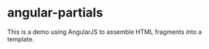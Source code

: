 angular-partials
================

This is a demo using AngularJS to assemble HTML fragments into a template.
